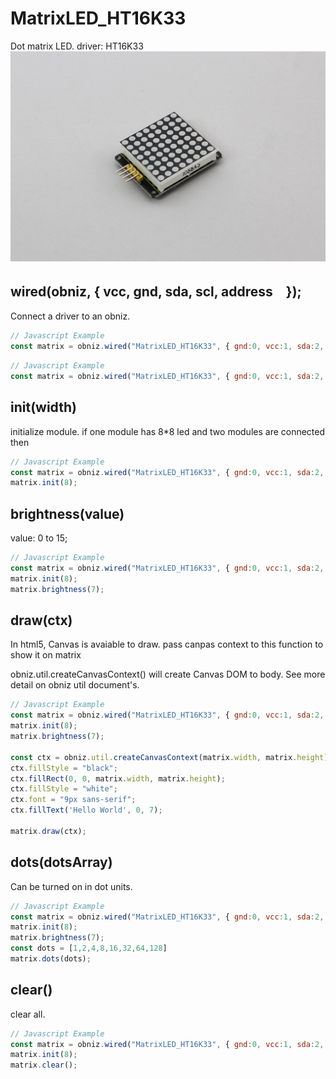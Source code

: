 # MatrixLED_HT16K33
Dot matrix LED. driver: HT16K33
![](image.jpg)
## wired(obniz,  { vcc, gnd, sda, scl, address　});

Connect a driver to an obniz.

```Javascript
// Javascript Example
const matrix = obniz.wired("MatrixLED_HT16K33", { gnd:0, vcc:1, sda:2, scl:3 });
```

```Javascript
// Javascript Example
const matrix = obniz.wired("MatrixLED_HT16K33", { gnd:0, vcc:1, sda:2, scl:3, address: 0x71 });
```

## init(width)
initialize module.
if one module has 8*8 led and two modules are connected then
```Javascript
// Javascript Example
const matrix = obniz.wired("MatrixLED_HT16K33", { gnd:0, vcc:1, sda:2, scl:3 });
matrix.init(8);
```

## brightness(value)
value: 0 to 15;

```Javascript
// Javascript Example
const matrix = obniz.wired("MatrixLED_HT16K33", { gnd:0, vcc:1, sda:2, scl:3 });
matrix.init(8);
matrix.brightness(7);
```

## draw(ctx)
In html5, Canvas is avaiable to draw.
pass canpas context to this function to show it on matrix

obniz.util.createCanvasContext() will create Canvas DOM to body.
See more detail on obniz util document's.

```Javascript
// Javascript Example
const matrix = obniz.wired("MatrixLED_HT16K33", { gnd:0, vcc:1, sda:2, scl:3 });
matrix.init(8);
matrix.brightness(7);

const ctx = obniz.util.createCanvasContext(matrix.width, matrix.height);
ctx.fillStyle = "black";
ctx.fillRect(0, 0, matrix.width, matrix.height);
ctx.fillStyle = "white";
ctx.font = "9px sans-serif";
ctx.fillText('Hello World', 0, 7);

matrix.draw(ctx);
```

## dots(dotsArray)

Can be turned on in dot units.
 
 ```Javascript
 // Javascript Example
const matrix = obniz.wired("MatrixLED_HT16K33", { gnd:0, vcc:1, sda:2, scl:3 });
matrix.init(8);
matrix.brightness(7);
const dots = [1,2,4,8,16,32,64,128]
matrix.dots(dots);
 ```

## clear()
clear all.

```Javascript
// Javascript Example
const matrix = obniz.wired("MatrixLED_HT16K33", { gnd:0, vcc:1, sda:2, scl:3 });
matrix.init(8);
matrix.clear();
```
